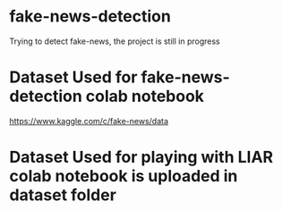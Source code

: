 # fake-news-detection

Trying to detect fake-news, the project is still in progress

# Dataset Used for fake-news-detection colab notebook
https://www.kaggle.com/c/fake-news/data

# Dataset Used for playing with LIAR colab notebook is uploaded in dataset folder


